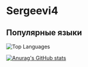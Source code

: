 # Sergeevi4
## Популярные языки
![Top Languages](https://github-readme-stats.vercel.app/api/top-langs/?username=Ssergeevi4&layout=compact&theme=dark)

[![Anurag's GitHub stats](https://github-readme-stats.vercel.app/api?username=Ssergeevi4&show_icons=true&theme=dark)](https://github.com/anuraghazra/github-readme-stats)

